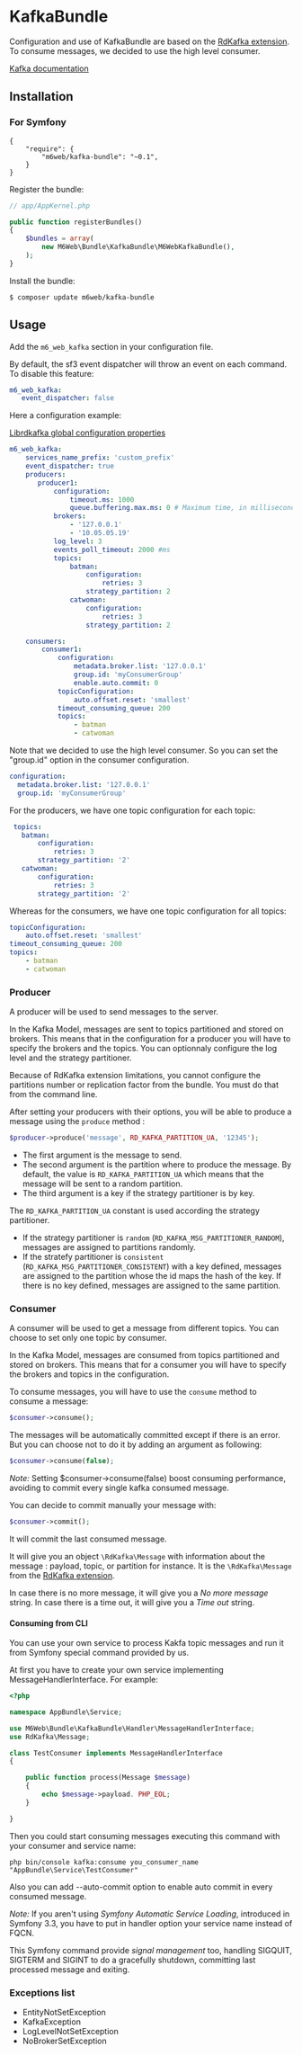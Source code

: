 # KafkaBundle

Configuration and use of KafkaBundle are based on the [RdKafka extension](https://arnaud-lb.github.io/php-rdkafka/phpdoc/book.rdkafka.html). 
To consume messages, we decided to use the high level consumer.

[Kafka documentation](http://kafka.apache.org/documentation.html)

## Installation

### For Symfony ###

````
{
    "require": {
        "m6web/kafka-bundle": "~0.1",
    }
}
````

Register the bundle:

```php
// app/AppKernel.php

public function registerBundles()
{
    $bundles = array(
        new M6Web\Bundle\KafkaBundle\M6WebKafkaBundle(),
    );
}
```

Install the bundle:

```
$ composer update m6web/kafka-bundle
```

## Usage ##

Add the `m6_web_kafka` section in your configuration file.

By default, the sf3 event dispatcher will throw an event on each command. To disable this feature: 

```yaml
m6_web_kafka:
   event_dispatcher: false
```   

Here a configuration example: 

[Librdkafka global configuration properties](https://github.com/edenhill/librdkafka/blob/master/CONFIGURATION.md)

```yaml
m6_web_kafka:
    services_name_prefix: 'custom_prefix'
    event_dispatcher: true
    producers:
       producer1:
           configuration:
               timeout.ms: 1000
               queue.buffering.max.ms: 0 # Maximum time, in milliseconds, for buffering data on the producer queue. 1000ms by default. 
           brokers:
               - '127.0.0.1'
               - '10.05.05.19'
           log_level: 3
           events_poll_timeout: 2000 #ms
           topics:
               batman:
                   configuration:
                       retries: 3
                   strategy_partition: 2
               catwoman:
                   configuration:
                       retries: 3
                   strategy_partition: 2

    consumers:
        consumer1:
            configuration:
                metadata.broker.list: '127.0.0.1'
                group.id: 'myConsumerGroup'
                enable.auto.commit: 0
            topicConfiguration:
                auto.offset.reset: 'smallest'
            timeout_consuming_queue: 200
            topics:
                - batman
                - catwoman
```

Note that we decided to use the high level consumer. 
So you can set the "group.id" option in the consumer configuration.

```yaml
configuration:
  metadata.broker.list: '127.0.0.1'
  group.id: 'myConsumerGroup'
```

For the producers, we have one topic configuration for each topic:
```yaml
 topics:
   batman:
       configuration:
           retries: 3
       strategy_partition: '2'
   catwoman:
       configuration:
           retries: 3
       strategy_partition: '2'
 ```

Whereas for the consumers, we have one topic configuration for all topics:
```yaml
topicConfiguration:
    auto.offset.reset: 'smallest'
timeout_consuming_queue: 200
topics:
    - batman
    - catwoman
 ```
 
### Producer

A producer will be used to send messages to the server.

In the Kafka Model, messages are sent to topics partitioned and stored on brokers.
This means that in the configuration for a producer you will have to specify the brokers and the topics.
You can optionnaly configure the log level and the strategy partitioner.

Because of RdKafka extension limitations, you cannot configure the partitions number or replication factor from the bundle. 
You must do that from the command line.

After setting your producers with their options, you will be able to produce a message using the `produce` method :

```php
$producer->produce('message', RD_KAFKA_PARTITION_UA, '12345');
```

- The first argument is the message to send.
- The second argument is the partition where to produce the message. 
By default, the value is `RD_KAFKA_PARTITION_UA` which means that the message will be sent to a random partition.
- The third argument is a key if the strategy partitioner is by key.

The `RD_KAFKA_PARTITION_UA` constant is used according the strategy partitioner.
- If the strategy partitioner is `random` (`RD_KAFKA_MSG_PARTITIONER_RANDOM`), messages are assigned to partitions randomly.
- If the stratefy partitioner is `consistent` (`RD_KAFKA_MSG_PARTITIONER_CONSISTENT`) with a key defined, messages are assigned to the partition whose the id maps the hash of the key.
If there is no key defined, messages are assigned to the same partition.

### Consumer

A consumer will be used to get a message from different topics.
You can choose to set only one topic by consumer.

In the Kafka Model, messages are consumed from topics partitioned and stored on brokers.
This means that for a consumer you will have to specify the brokers and topics in the configuration.

To consume messages, you will have to use the `consume` method to consume a message:
```php
$consumer->consume();
```
The messages will be automatically committed except if there is an error.
But you can choose not to do it by adding an argument as following:
```php
$consumer->consume(false);
```

*Note:* Setting $consumer->consume(false) boost consuming performance, avoiding to commit every single kafka consumed message.

You can decide to commit manually your message with:
```php
$consumer->commit();
```

It will commit the last consumed message.

It will give you an object `\RdKafka\Message` with information about the message : payload, topic, or partition for instance.
It is the `\RdKafka\Message` from the [RdKafka extension](https://arnaud-lb.github.io/php-rdkafka/phpdoc/book.rdkafka.html).

In case there is no more message, it will give you a _No more message_ string.
In case there is a time out, it will give you a _Time out_ string.

#### Consuming from CLI

You can use your own service to process Kakfa topic messages and run it from Symfony special command provided by us.

At first you have to create your own service implementing MessageHandlerInterface. For example:

```php
<?php

namespace AppBundle\Service;

use M6Web\Bundle\KafkaBundle\Handler\MessageHandlerInterface;
use RdKafka\Message;

class TestConsumer implements MessageHandlerInterface
{

    public function process(Message $message)
    {
        echo $message->payload. PHP_EOL;
    }

}
```

Then you could start consuming messages executing this command with your consumer and service name:

```
php bin/console kafka:consume you_consumer_name "AppBundle\Service\TestConsumer"
```

Also you can add --auto-commit option to enable auto commit in every consumed message.

*Note:* If you aren't using *Symfony Automatic Service Loading*, introduced in Symfony 3.3, you have to put in handler option your service name instead of FQCN.

This Symfony command provide *signal management* too, handling SIGQUIT, SIGTERM and SIGINT to do a gracefully shutdown, committing last processed message and exiting.

### Exceptions list
- EntityNotSetException
- KafkaException
- LogLevelNotSetException
- NoBrokerSetException

